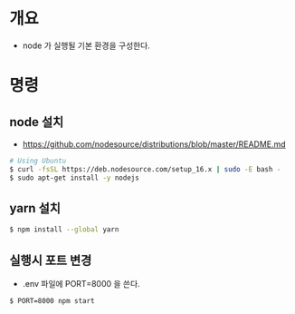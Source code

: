 # 개요
 - node 가 실행될 기본 환경을 구성한다.


# 명령

## node 설치
 - https://github.com/nodesource/distributions/blob/master/README.md
```bash
# Using Ubuntu
$ curl -fsSL https://deb.nodesource.com/setup_16.x | sudo -E bash -
$ sudo apt-get install -y nodejs
```

## yarn 설치

```bash
$ npm install --global yarn
```

## 실행시 포트 변경
 - .env 파일에 PORT=8000 을 쓴다.
```bash
$ PORT=8000 npm start
```
